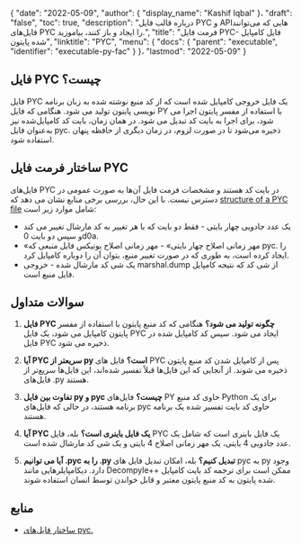 {
  "date": "2022-05-09",
  "author": {
    "display_name": "Kashif Iqbal"
}،
  "draft": "false",
  "toc": true,
  "description": "درباره قالب فایل PYC و APIهایی که می‌توانند فایل‌های PYC را ایجاد و باز کنند، بیاموزید.",
  "title": "فرمت فایل PYC- فایل کامپایل شده پایتون",
  "linktitle": "PYC",
  "menu": {
    "docs": {
      "parent": "executable",
      "identifier": "executable-py-fac"
}
}،
  "lastmod": "2022-05-09"
}

## فایل PYC چیست؟

فایل PYC یک فایل خروجی کامپایل شده است که از کد منبع نوشته شده به زبان برنامه نویسی پایتون تولید می شود. هنگامی که فایل PY با استفاده از مفسر پایتون اجرا می شود، برای اجرا به بایت کد تبدیل می شود. در همان زمان، بایت کد کامپایل‌شده نیز به‌عنوان فایل pyc. ذخیره می‌شود تا در صورت لزوم، در زمان دیگری از حافظه پنهان استفاده شود.

## ساختار فرمت فایل PYC

فایل‌های PYC در بایت کد هستند و مشخصات فرمت فایل آن‌ها به صورت عمومی در دسترس نیست. با این حال، بررسی برخی منابع نشان می دهد که [structure of a PYC file](https://nedbatchelder.com/blog/200804/the_structure_of_pyc_files.html) شامل موارد زیر است:

 * یک عدد جادویی چهار بایتی - فقط دو بایت که با هر تغییر به کد مارشال تغییر می کند و سپس دو بایت 0d0a.
 * «مهر زمانی اصلاح چهار بایتی» - مهر زمانی اصلاح یونیکس فایل منبعی که pyc. را ایجاد کرده است، به طوری که در صورت تغییر منبع، بتوان آن را دوباره کامپایل کرد.
 * یک شی کد مارشال شده - خروجی marshal.dump از شی کد که نتیجه کامپایل فایل منبع است.

## سوالات متداول

1. **فایل PYC چگونه تولید می شود؟** هنگامی که کد منبع پایتون با استفاده از مفسر پایتون کامپایل می شود، یک فایل PYC ایجاد می شود. سپس کد کامپایل شده در فایل PYC ذخیره می شود.

1. **آیا PYC سریعتر از py است؟** فایل های PYC پس از کامپایل شدن کد منبع پایتون ذخیره می شوند. از آنجایی که این فایل‌ها قبلاً تفسیر شده‌اند، این فایل‌ها سریع‌تر از فایل‌های .py هستند.

1. **تفاوت بین فایل py و pyc چیست؟** فایل‌های PY حاوی کد منبع Python برای یک برنامه هستند، در حالی که فایل‌های pyc حاوی کد بایت تفسیر شده یک برنامه هستند.

1. **آیا PYC یک فایل باینری است؟** بله، فایل PYC یک فایل باینری است که شامل یک عدد جادویی 4 بایتی، یک مهر زمانی اصلاح 4 بایتی و یک شی کد مارشال شده است.

1. **آیا می توانیم .pyc را به .py تبدیل کنیم؟** بله، امکان تبدیل فایل های pyc به py وجود دارد. دیکامپایلرهایی مانند Decompyle++ ممکن است برای ترجمه کد بایت کامپایل شده پایتون به کد منبع پایتون معتبر و قابل خواندن توسط انسان استفاده شوند.

## منابع

* [ساختار فایل‌های pyc.](https://nedbatchelder.com/blog/200804/the_structure_of_pyc_files.html)


